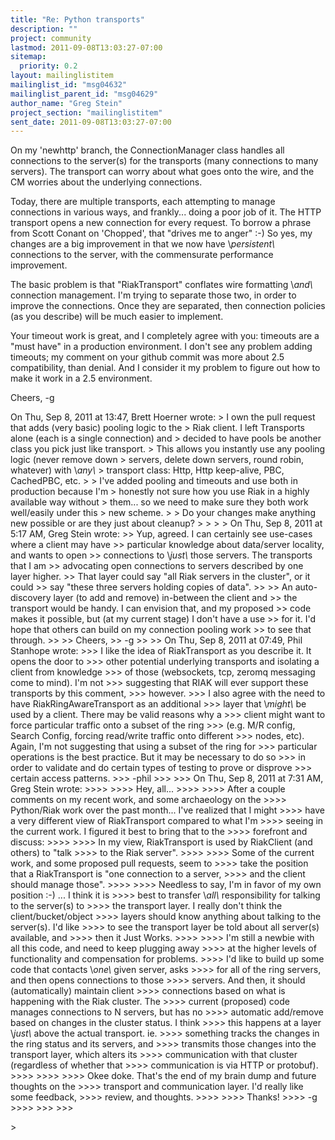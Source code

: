 ```yaml
---
title: "Re: Python transports"
description: ""
project: community
lastmod: 2011-09-08T13:03:27-07:00
sitemap:
  priority: 0.2
layout: mailinglistitem
mailinglist_id: "msg04632"
mailinglist_parent_id: "msg04629"
author_name: "Greg Stein"
project_section: "mailinglistitem"
sent_date: 2011-09-08T13:03:27-07:00
---
```



On my 'newhttp' branch, the ConnectionManager class handles all
connections to the server(s) for the transports (many connections to
many servers). The transport can worry about what goes onto the wire,
and the CM worries about the underlying connections.

Today, there are multiple transports, each attempting to manage
connections in various ways, and frankly... doing a poor job of it.
The HTTP transport opens a new connection for every request. To borrow
a phrase from Scott Conant on 'Chopped', that "drives me to anger" :-)
 So yes, my changes are a big improvement in that we now have
\\*persistent\\* connections to the server, with the commensurate
performance improvement.

The basic problem is that "RiakTransport" conflates wire formatting
\\*and\\* connection management. I'm trying to separate those two, in
order to improve the connections. Once they are separated, then
connection policies (as you describe) will be much easier to
implement.

Your timeout work is great, and I completely agree with you: timeouts
are a "must have" in a production environment. I don't see any problem
adding timeouts; my comment on your github commit was more about 2.5
compatibility, than denial. And I consider it my problem to figure out
how to make it work in a 2.5 environment.

Cheers,
-g

On Thu, Sep 8, 2011 at 13:47, Brett Hoerner  wrote:
&gt; I own the pull request that adds (very basic) pooling logic to the
&gt; Riak client. I left Transports alone (each is a single connection) and
&gt; decided to have pools be another class you pick just like transport.
&gt; This allows you instantly use any pooling logic (never remove down
&gt; servers, delete down servers, round robin, whatever) with \\*any\\*
&gt; transport class: Http, Http keep-alive, PBC, CachedPBC, etc.
&gt;
&gt; I've added pooling and timeouts and use both in production because I'm
&gt; honestly not sure how you use Riak in a highly available way without
&gt; them... so we need to make sure they both work well/easily under this
&gt; new scheme.
&gt;
&gt; Do your changes make anything new possible or are they just about cleanup?
&gt;
&gt;
&gt;
&gt; On Thu, Sep 8, 2011 at 5:17 AM, Greg Stein  wrote:
&gt;&gt; Yup, agreed. I can certainly see use-cases where a client may have
&gt;&gt; particular knowledge about data/server locality, and wants to open
&gt;&gt; connections to \\*just\\* those servers. The transports that I am
&gt;&gt; advocating open connections to servers described by one layer higher.
&gt;&gt; That layer could say "all Riak servers in the cluster", or it could
&gt;&gt; say "these three servers holding copies of  data".
&gt;&gt;
&gt;&gt; An auto-discovery layer (to add and remove) in-between the client and
&gt;&gt; the transport would be handy. I can envision that, and my proposed
&gt;&gt; code makes it possible, but (at my current stage) I don't have a use
&gt;&gt; for it. I'd hope that others can build on my connection pooling work
&gt;&gt; to see that through.
&gt;&gt;
&gt;&gt; Cheers,
&gt;&gt; -g
&gt;&gt;
&gt;&gt; On Thu, Sep 8, 2011 at 07:49, Phil Stanhope  wrote:
&gt;&gt;&gt; I like the idea of RiakTransport as you describe it. It opens the door to
&gt;&gt;&gt; other potential underlying transports and isolating a client from knowledge
&gt;&gt;&gt; of those (websockets, tcp, zeromq messaging come to mind). I'm not
&gt;&gt;&gt; suggesting that RIAK will ever support these transports by this comment,
&gt;&gt;&gt; however.
&gt;&gt;&gt; I also agree with the need to have RiakRingAwareTransport as an additional
&gt;&gt;&gt; layer that \\*might\\* be used by a client. There may be valid reasons why a
&gt;&gt;&gt; client might want to force particular traffic onto a subset of the ring
&gt;&gt;&gt; (e.g. M/R config, Search Config, forcing read/write traffic onto different
&gt;&gt;&gt; nodes, etc). Again, I'm not suggesting that using a subset of the ring for
&gt;&gt;&gt; particular operations is the best practice. But it may be necessary to do so
&gt;&gt;&gt; in order to validate and do certain types of testing to prove or disprove
&gt;&gt;&gt; certain access patterns.
&gt;&gt;&gt; -phil
&gt;&gt;&gt;
&gt;&gt;&gt; On Thu, Sep 8, 2011 at 7:31 AM, Greg Stein  wrote:
&gt;&gt;&gt;&gt;
&gt;&gt;&gt;&gt; Hey, all...
&gt;&gt;&gt;&gt;
&gt;&gt;&gt;&gt; After a couple comments on my recent work, and some archaeology on the
&gt;&gt;&gt;&gt; Python/Riak work over the past month... I've realized that I might
&gt;&gt;&gt;&gt; have a very different view of RiakTransport compared to what I'm
&gt;&gt;&gt;&gt; seeing in the current work. I figured it best to bring that to the
&gt;&gt;&gt;&gt; forefront and discuss:
&gt;&gt;&gt;&gt;
&gt;&gt;&gt;&gt; In my view, RiakTransport is used by RiakClient (and others) to "talk
&gt;&gt;&gt;&gt; to the Riak server".
&gt;&gt;&gt;&gt;
&gt;&gt;&gt;&gt; Some of the current work, and some proposed pull requests, seem to
&gt;&gt;&gt;&gt; take the position that a RiakTransport is "one connection to a server,
&gt;&gt;&gt;&gt; and the client should manage those".
&gt;&gt;&gt;&gt;
&gt;&gt;&gt;&gt; Needless to say, I'm in favor of my own position :-) ... I think it is
&gt;&gt;&gt;&gt; best to transfer \\*all\\* responsibility for talking to the server(s) to
&gt;&gt;&gt;&gt; the transport layer. I really don't think the client/bucket/object
&gt;&gt;&gt;&gt; layers should know anything about talking to the server(s). I'd like
&gt;&gt;&gt;&gt; to see the transport layer be told about all server(s) available, and
&gt;&gt;&gt;&gt; then it Just Works.
&gt;&gt;&gt;&gt;
&gt;&gt;&gt;&gt; I'm still a newbie with all this code, and need to keep plugging away
&gt;&gt;&gt;&gt; at the higher levels of functionality and compensation for problems.
&gt;&gt;&gt;&gt; I'd like to build up some code that contacts \\*one\\* given server, asks
&gt;&gt;&gt;&gt; for all of the ring servers, and then opens connections to those
&gt;&gt;&gt;&gt; servers. And then, it should (automatically) maintain client
&gt;&gt;&gt;&gt; connections based on what is happening with the Riak cluster. The
&gt;&gt;&gt;&gt; current (proposed) code manages connections to N servers, but has no
&gt;&gt;&gt;&gt; automatic add/remove based on changes in the cluster status. I think
&gt;&gt;&gt;&gt; this happens at a layer \\*just\\* above the actual transport. ie.
&gt;&gt;&gt;&gt; something tracks the changes in the ring status and its servers, and
&gt;&gt;&gt;&gt; transmits those changes into the transport layer, which alters its
&gt;&gt;&gt;&gt; communication with that cluster (regardless of whether that
&gt;&gt;&gt;&gt; communication is via HTTP or protobuf).
&gt;&gt;&gt;&gt;
&gt;&gt;&gt;&gt;
&gt;&gt;&gt;&gt; Okee doke. That's the end of my brain dump and future thoughts on the
&gt;&gt;&gt;&gt; transport and communication layer. I'd really like some feedback,
&gt;&gt;&gt;&gt; review, and thoughts.
&gt;&gt;&gt;&gt;
&gt;&gt;&gt;&gt; Thanks!
&gt;&gt;&gt;&gt; -g
&gt;&gt;&gt;&gt;
&gt;&gt;&gt;
&gt;&gt;&gt;

&gt;
